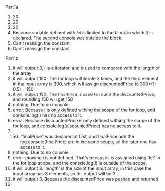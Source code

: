 Part1a
1. 20
2. 20
3. 20
4. Because variable defined with *let* is limited to the block in which it is declared. The second console was outside the block.
5. Can't reassign the constant
6. Can't reassign the constant
   
Part1b
1. it will output 3, i is a iterator, and is used to compared with the length of the array
2. it will output 150. The for loop will iterate 3 times, and the third element in the input array is 300, which will assign discountedPrice to 300*(1-0.5) = 150
3. it will output 150. The finalPrice is used to round the discountedPrice, and rounding 150 will get 150
4. nothing. Due to no console.
5. error. Because i is only defined withing the scope of the for loop, and console.log(i) has no access to it.
6. error. Because discountedPrice is only defined withing the scope of the for loop, and console.log(discountedPrice) has no access to it.
7. 150. "finalPrice" was declared at first, and finalPrice adn the log.console(finalPrice) are in the same scope, so the later one has access to it.
8. nothing. Due to no console.
9. error showing i is not defined. That's because i is assigned using 'let' in the for loop scope, and the console.log(i) is outside of the scope.
10. it will output 3. 'length' is the size of the input array, in this case the input array has 3 elements, so the output will be 3
11. it will output 3. Because the discountedPrice was pushed and returned. 
12. 
